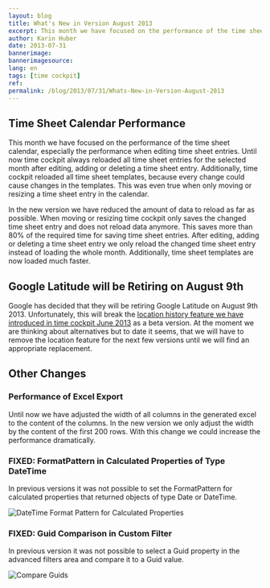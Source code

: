 ```yaml
---
layout: blog
title: What's New in Version August 2013
excerpt: This month we have focused on the performance of the time sheet calendar, especially the performance when editing time sheet entries. Until now time cockpit always reloaded all time sheet entries for the selected month after editing, adding or deleting a time sheet entry. Additionally, time cockpit reloaded all time sheet templates, because every change could cause changes in the templates. This was even true when only moving or resizing a time sheet entry in the calendar.
author: Karin Huber
date: 2013-07-31
bannerimage: 
bannerimagesource: 
lang: en
tags: [time cockpit]
ref: 
permalink: /blog/2013/07/31/Whats-New-in-Version-August-2013
---
```


<h2>Time Sheet Calendar Performance</h2><p>This month we have focused on the performance of the time sheet calendar, especially the performance when editing time sheet entries. Until now time cockpit always reloaded all time sheet entries for the selected month after editing, adding or deleting a time sheet entry. Additionally, time cockpit reloaded all time sheet templates, because every change could cause changes in the templates. This was even true when only moving or resizing a time sheet entry in the calendar.</p><p>In the new version we have reduced the amount of data to reload as far as possible. When moving or resizing time cockpit only saves the changed time sheet entry and does not reload data anymore. This saves more than 80% of the required time for saving time sheet entries. After editing, adding or deleting a time sheet entry we only reload the changed time sheet entry instead of loading the whole month. Additionally, time sheet templates are now loaded much faster.</p><h2 class="BlogHeader">Google Latitude will be Retiring on August 9th</h2><p>Google has decided that they will be retiring Google Latitude on August 9th 2013. Unfortunately, this will break the <a href="~/blog/2013/05/31/Whats-New-in-Version-June-2013" title="Location History in Time Cockpit">location history feature we have introduced in time cockpit June 2013</a> as a beta version. At the moment we are thinking about alternatives but to date it seems, that we will have to remove the location feature for the next few versions until we will find an appropriate replacement.</p><h2>Other Changes</h2><h3>Performance of Excel Export</h3><p>Until now we have adjusted the width of all columns in the generated excel to the content of the columns. In the new version we only adjust the width by the content of the first 200 rows. With this change we could increase the performance dramatically.</p><h3>FIXED: FormatPattern in Calculated Properties of Type DateTime</h3><p>In previous versions it was not possible to set the FormatPattern for calculated properties that returned objects of type Date or DateTime.</p><p>
  <img src="{{site.baseurl}}/content/images/blog/2013/07/DateTimeFormatPattern.png" alt="DateTime Format Pattern for Calculated Properties" title="DateTime Format Pattern for Calculated Properties" />
</p><h3>FIXED: Guid Comparison in Custom Filter</h3><p>In previous version it was not possible to select a Guid property in the advanced filters area and compare it to a Guid value.</p><p>
  <img src="{{site.baseurl}}/content/images/blog/2013/07/FilterGuid.png" alt="Compare Guids" title="Compare Guids" />
</p>